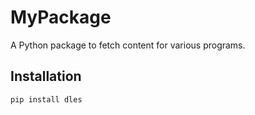 # MyPackage

A Python package to fetch content for various programs.

## Installation

```bash
pip install dles

